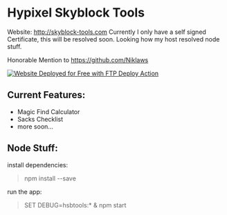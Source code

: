 # Hypixel Skyblock Tools

Website: http://skyblock-tools.com
Currently I only have a self signed Certificate, this will be resolved soon.
Looking how my host resolved node stuff.

Honorable Mention to https://github.com/Niklaws

[<img alt="Website Deployed for Free with FTP Deploy Action" src="https://img.shields.io/badge/Website deployed for free with-FTP DEPLOY ACTION-%3CCOLOR%3E?style=for-the-badge&color=297FA9">](https://github.com/SamKirkland/FTP-Deploy-Action)

## Current Features:

- Magic Find Calculator
- Sacks Checklist
- more soon...

## Node Stuff:

install dependencies:

> npm install <pkg> --save

run the app:

> SET DEBUG=hsbtools:* & npm start
